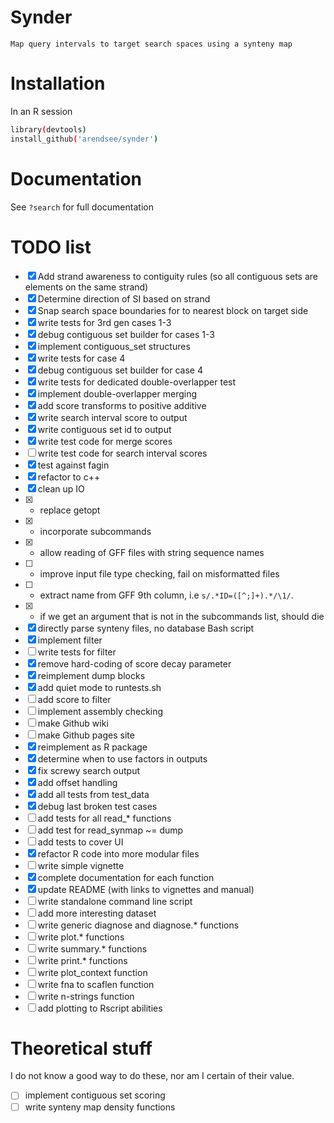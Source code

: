 # Synder

    Map query intervals to target search spaces using a synteny map

# Installation

In an R session
``` bash
library(devtools)
install_github('arendsee/synder')
```

# Documentation

See `?search` for full documentation
 
# TODO list

 - [x] Add strand awareness to contiguity rules (so all contiguous sets are elements on the same strand)
 - [x] Determine direction of SI based on strand
 - [x] Snap search space boundaries for to nearest block on target side
 - [x] write tests for 3rd gen cases 1-3
 - [x] debug contiguous set builder for cases 1-3
 - [x] implement contiguous\_set structures
 - [x] write tests for case 4
 - [x] debug contiguous set builder for case 4
 - [x] write tests for dedicated double-overlapper test
 - [x] implement double-overlapper merging
 - [x] add score transforms to positive additive
 - [x] write search interval score to output
 - [x] write contiguous set id to output
 - [x] write test code for merge scores
 - [ ] write test code for search interval scores
 - [x] test against fagin
 - [x] refactor to c++
 - [x] clean up IO
 - [x]  - replace getopt
 - [x]  - incorporate subcommands
 - [x]  - allow reading of GFF files with string sequence names
 - [ ]  - improve input file type checking, fail on misformatted files
 - [ ]  - extract name from GFF 9th column, i.e `s/.*ID=([^;]+).*/\1/`.
 - [x]  - if we get an argument that is not in the subcommands list, should die
 - [x] directly parse synteny files, no database Bash script
 - [x] implement filter
 - [ ] write tests for filter
 - [x] remove hard-coding of score decay parameter
 - [x] reimplement dump blocks
 - [x] add quiet mode to runtests.sh
 - [ ] add score to filter
 - [ ] implement assembly checking
 - [ ] make Github wiki
 - [ ] make Github pages site
 - [x] reimplement as R package
 - [x] determine when to use factors in outputs
 - [x] fix screwy search output
 - [x] add offset handling
 - [x] add all tests from test\_data
 - [x] debug last broken test cases
 - [ ] add tests for all read\_\* functions
 - [ ] add test for read\_synmap ~= dump
 - [ ] add tests to cover UI
 - [x] refactor R code into more modular files
 - [ ] write simple vignette
 - [x] complete documentation for each function
 - [x] update README (with links to vignettes and manual)
 - [ ] write standalone command line script
 - [ ] add more interesting dataset
 - [ ] write generic diagnose and diagnose.\* functions
 - [ ] write plot.\* functions
 - [ ] write summary.\* functions
 - [ ] write print.\* functions
 - [ ] write plot\_context function
 - [ ] write fna to scaflen function
 - [ ] write n-strings function
 - [ ] add plotting to Rscript abilities

# Theoretical stuff

I do not know a good way to do these, nor am I certain of their value.

 - [ ] implement contiguous set scoring
 - [ ] write synteny map density functions
